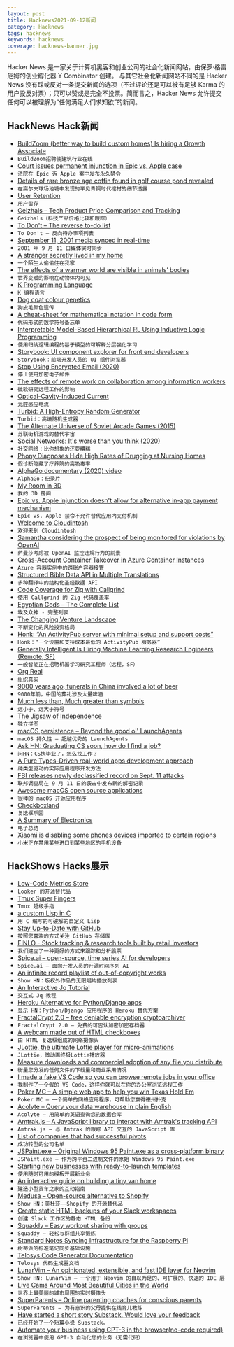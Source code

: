 ```yaml
---
layout: post
title: Hacknews2021-09-12新闻
category: Hacknews
tags: hacknews
keywords: hacknews
coverage: hacknews-banner.jpg
---
```


Hacker News 是一家关于计算机黑客和创业公司的社会化新闻网站，由保罗·格雷厄姆的创业孵化器 Y Combinator 创建。
与其它社会化新闻网站不同的是 Hacker News 没有踩或反对一条提交新闻的选项（不过评论还是可以被有足够 Karma 的用户投反对票）；只可以赞或是完全不投票。简而言之，Hacker News 允许提交任何可以被理解为“任何满足人们求知欲”的新闻。

## HackNews Hack新闻


- [BuildZoom (better way to build custom homes) Is hiring a Growth Associate](https://jobs.lever.co/buildzoom)
- `BuildZoom招聘使建筑行业在线`
- [Court issues permanent injunction in Epic vs. Apple case](https://www.theverge.com/2021/9/10/22662320/epic-apple-ruling-injunction-judge-court-app-store)
- `法院在 Epic 诉 Apple 案中发布永久禁令`
- [Details of rare bronze age coffin found in golf course pond revealed](https://www.theguardian.com/science/2021/sep/10/rare-bronze-age-coffin-found-golf-course-pond-axe)
- `在高尔夫球场池塘中发现的罕见青铜时代棺材的细节透露`
- [User Retention](https://june.so/template/retention)
- `用户留存`
- [Geizhals – Tech Product Price Comparison and Tracking](https://geizhals.eu)
- `Geizhals（科技产品价格比较和跟踪）`
- [To Don't – The reverse to-do list](https://crazymarvin.com/to-dont/)
- `To Don't – 反向待办事项列表`
- [September 11, 2001 media synced in real-time](https://911realtime.org/)
- `2001 年 9 月 11 日媒体实时同步`
- [A stranger secretly lived in my home](https://www.theguardian.com/lifeandstyle/2021/sep/10/experience-a-stranger-secretly-lived-in-my-home)
- `一个陌生人偷偷住在我家`
- [The effects of a warmer world are visible in animals’ bodies](https://www.economist.com/science-and-technology/2021/09/11/the-effects-of-a-warmer-world-are-visible-in-animals-bodies)
- `世界变暖的影响在动物体内可见`
- [K Programming Language](https://kparc.com/)
- `K 编程语言`
- [Dog coat colour genetics](http://www.doggenetics.co.uk/)
- `狗皮毛颜色遗传`
- [A cheat-sheet for mathematical notation in code form](https://github.com/Jam3/math-as-code)
- `代码形式的数学符号备忘单`
- [Interpretable Model-Based Hierarchical RL Using Inductive Logic Programming](https://arxiv.org/abs/2106.11417)
- `使用归纳逻辑编程的基于模型的可解释分层强化学习`
- [Storybook: UI component explorer for front end developers](https://storybook.js.org/)
- `Storybook：前端开发人员的 UI 组件浏览器`
- [Stop Using Encrypted Email (2020)](https://latacora.micro.blog/2020/02/19/stop-using-encrypted.html)
- `停止使用加密电子邮件`
- [The effects of remote work on collaboration among information workers](https://www.nature.com/articles/s41562-021-01196-4)
- `微软研究远程工作的影响`
- [Optical-Cavity-Induced Current](https://www.mdpi.com/2073-8994/13/3/517/htm)
- `光腔感应电流`
- [Turbid: A High-Entropy Random Generator](http://www.av8n.com/turbid/paper/turbid.htm)
- `Turbid：高熵随机生成器`
- [The Alternate Universe of Soviet Arcade Games (2015)](https://www.atlasobscura.com/articles/the-alternate-universe-of-soviet-arcade-games)
- `苏联街机游戏的替代宇宙`
- [Social Networks: It's worse than you think (2020)](https://meta.ath0.com/2020/12/social-notwork/)
- `社交网络：比你想象的还要糟糕`
- [Phony Diagnoses Hide High Rates of Drugging at Nursing Homes](https://www.nytimes.com/2021/09/11/health/nursing-homes-schizophrenia-antipsychotics.html)
- `假诊断隐藏了疗养院的高吸毒率`
- [AlphaGo documentary (2020) video](https://www.youtube.com/watch?v=WXuK6gekU1Y)
- `AlphaGo：纪录片`
- [My Room in 3D](https://my-room-in-3d.vercel.app/)
- `我的 3D 房间`
- [Epic vs. Apple injunction doesn't allow for alternative in-app payment mechanism](http://www.fosspatents.com/2021/09/no-epic-v-apple-injunction-absolutely.html)
- `Epic vs. Apple 禁令不允许替代应用内支付机制`
- [Welcome to Cloudintosh](https://cloudintosh.sharedigm.com)
- `欢迎来到 Cloudintosh`
- [Samantha considering the prospect of being monitored for violations by OpenAI](https://twitter.com/jasonrohrer/status/1419795724217331716)
- `萨曼莎考虑被 OpenAI 监控违规行为的前景`
- [Cross-Account Container Takeover in Azure Container Instances](https://unit42.paloaltonetworks.com/azure-container-instances/)
- `Azure 容器实例中的跨账户容器接管`
- [Structured Bible Data API in Multiple Translations](https://freebibleapi.com)
- `多种翻译中的结构化圣经数据 API`
- [Code Coverage for Zig with Callgrind](https://www.ryanliptak.com/blog/code-coverage-zig-callgrind/)
- `使用 Callgrind 的 Zig 代码覆盖率`
- [Egyptian Gods – The Complete List](https://www.worldhistory.org/article/885/egyptian-gods---the-complete-list/)
- `埃及众神 - 完整列表`
- [The Changing Venture Landscape](https://bothsidesofthetable.com/the-changing-venture-landscape-6b655c68e631)
- `不断变化的风险投资格局`
- [Honk: “An ActivityPub server with minimal setup and support costs”](https://humungus.tedunangst.com/r/honk)
- `Honk：“一个设置和支持成本最低的 ActivityPub 服务器”`
- [Generally Intelligent Is Hiring Machine Learning Research Engineers (Remote, SF)](item?id=28497623)
- `一般智能正在招聘机器学习研究工程师（远程，SF）`
- [Org Real](https://blog.tygr.info/emacs/org-real.html)
- `组织真实`
- [9000 years ago, funerals in China involved a lot of beer](https://arstechnica.com/science/2021/09/9000-years-ago-funerals-in-china-involved-a-lot-of-beer/)
- `9000年前，中国的葬礼涉及大量啤酒`
- [Much less than, Much greater than symbols](https://www.johndcook.com/blog/2021/09/11/much-less-than-much-greater-than/)
- `远小于、远大于符号`
- [The Jigsaw of Independence](https://tomcritchlow.com/2021/09/09/jigsaw/)
- `独立拼图`
- [macOS persistence – Beyond the good ol' LaunchAgents](https://theevilbit.github.io/beyond/)
- `macOS 持久性 – 超越优秀的 LaunchAgents`
- [Ask HN: Graduating CS soon, how do I find a job?](item?id=28498305)
- `问HN：CS快毕业了，怎么找工作？`
- [A Pure Types-Driven real-world apps development approach](https://medium.com/superstringtheory/an-ideal-data-model-first-development-approach-34ee53599900)
- `纯类型驱动的实际应用程序开发方法`
- [FBI releases newly declassified record on Sept. 11 attacks](https://apnews.com/article/joe-biden-jamal-khashoggi-terrorist-attacks-86eec32f1b5b2ad7c9ba6bfbb98a4adb)
- `联邦调查局在 9 月 11 日的袭击中发布新的解密记录`
- [Awesome macOS open source applications](https://github.com/serhii-londar/open-source-mac-os-apps)
- `很棒的 macOS 开源应用程序`
- [Checkboxland](https://www.bryanbraun.com/checkboxland/)
- `复选框乐园`
- [A Summary of Electronics](https://electroagenda.com/en/a-summary-of-electronics/)
- `电子总结`
- [Xiaomi is disabling some phones devices imported to certain regions](https://www.androidauthority.com/import-xiaomi-phone-problem-3019867/)
- `小米正在禁用某些进口到某些地区的手机设备`


## HackShows Hacks展示

- [ Low-Code Metrics Store](https://github.com/mlcraft-io/mlcraft)
- `Looker 的开源替代品`
- [ Tmux Super Fingers](https://github.com/artemave/tmux_super_fingers)
- `Tmux 超级手指`
- [ a custom Lisp in C](https://github.com/codr7/alisp)
- `用 C 编写的可破解的自定义 Lisp`
- [ Stay Up-to-Date with GitHub](https://ohmycode.cc)
- `按照您喜欢的方式关注 GitHub 存储库`
- [ FINLO - Stock tracking & research tools built by retail investors](https://www.finlo.io/)
- `我们建立了一种更好的方式来跟踪和分析股票`
- [ Spice.ai – open-source, time series AI for developers](https://blog.spiceai.org)
- `Spice.ai – 面向开发人员的开源时间序列 AI`
- [ An infinite record playlist of out-of-copyright works](https://www.locserendipity.com/PushPlay.html)
- `Show HN：版权外作品的无限唱片播放列表`
- [ An Interactive Jq Tutorial](https://sandbox.bio/tutorials?id=jq-intro)
- `交互式 Jq 教程`
- [ Heroku Alternative for Python/Django apps](https://appliku.com/)
- `显示 HN：Python/Django 应用程序的 Heroku 替代方案`
- [ FractalCrypt 2.0 – free deniable encryption cryptoarchiver](http://github.com/zorggish/FractalCryptGUI)
- `FractalCrypt 2.0 – 免费的可否认加密加密存档器`
- [ A webcam made out of HTML checkboxes](https://www.bryanbraun.com/checkboxland/docs/demos/webcam-test/)
- `由 HTML 复选框组成的网络摄像头`
- [ JLottie, the ultimate Lottie player for micro-animations](https://lottiefiles.com/blog/updates/jlottie-the-ultimate-lottie-player-for-micro-animations)
- `JLottie，微动画终极Lottie播放器`
- [ Measure downloads and commercial adoption of any file you distribute](https://about.scarf.sh/post/direct-downloads-via-scarf-gateway)
- `衡量您分发的任何文件的下载量和商业采用情况`
- [ I made a fake VS Code so you can browse remote jobs in your office](https://remoteok.io/vscode)
- `我制作了一个假的 VS Code，这样你就可以在你的办公室浏览远程工作`
- [ Poker MC – A simple web app to help you win Texas Hold'Em](https://github.com/avittala/poker_mc)
- `Poker MC – 一个简单的网络应用程序，可帮助您赢得德州扑克`
- [ Acolyte – Query your data warehouse in plain English](https://acolytehq.com)
- `Acolyte – 用简单的英语查询您的数据仓库`
- [ Amtrak.js – A JavaScript library to interact with Amtrak's tracking API](https://www.npmjs.com/package/amtrak)
- `Amtrak.js – 与 Amtrak 的跟踪 API 交互的 JavaScript 库`
- [ List of companies that had successful pivots](https://github.com/fikrikarim/companies-with-successful-pivot)
- `成功转型的公司名单`
- [ JSPaint.exe – Original Windows 95 Paint.exe as a cross-platform binary](https://github.com/i5ik/jspaint.exe)
- `JSPaint.exe – 作为跨平台二进制文件的原始 Windows 95 Paint.exe`
- [ Starting new businesses with ready-to-launch templates](https://www.tinybuilds.co)
- `使用随时可用的模板开展新业务`
- [ An interactive guide on building a tiny van home](http://www.buildavan.co)
- `建造小型货车之家的互动指南`
- [ Medusa – Open-source alternative to Shopify](https://medusa-commerce.com)
- `Show HN：美杜莎——Shopify 的开源替代品`
- [ Create static HTML backups of your Slack workspaces](https://github.com/felixrieseberg/slack-archive)
- `创建 Slack 工作区的静态 HTML 备份`
- [ Squaddy – Easy workout sharing with groups](https://squaddy.app)
- `Squaddy – 轻松与群组共享锻炼`
- [ Standard Notes Syncing Infrastructure for the Raspberry Pi](https://github.com/agmm/standalone-rpi)
- `树莓派的标准笔记同步基础设施`
- [ Telosys Code Generator Documentation](https://doc.telosys.org/)
- `Telosys 代码生成器文档`
- [ LunarVim – An opinionated, extensible, and fast IDE layer for Neovim](https://www.lunarvim.org)
- `Show HN: LunarVim – 一个用于 Neovim 的自以为是的、可扩展的、快速的 IDE 层`
- [ Live Cams Around Most Beautiful Cities in the World](https://www.skylinewebcams.com)
- `世界上最美丽的城市周围的实时摄像头`
- [ SuperParents – Online parenting coaches for conscious parents](https://www.superparents.club/)
- `SuperParents – 为有意识的父母提供在线育儿教练`
- [ Have started a short story Substack. Would love your feedback](https://zeeshanakhtar.substack.com/p/stories-of-the-world)
- `已经开始了一个短篇小说 Substack。`
- [ Automate your business using GPT-3 in the browser(no-code required)](https://www.youtube.com/watch?v=21J-az9xWd8)
- `在浏览器中使用 GPT-3 自动化您的业务（无需代码）`

